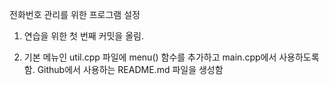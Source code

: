 전화번호 관리를 위한 프로그램 설정

1. 연습을 위한 첫 번째 커밋을 올림.

2. 기본 메뉴인 util.cpp 파일에 menu() 함수를 추가하고 main.cpp에서 사용하도록 함.
   Github에서 사용하는 README.md 파일을 생성함